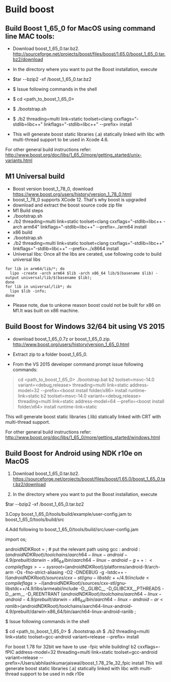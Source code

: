
# Build boost

## Build Boost 1_65_0 for MacOS using command line MAC tools:

* Download boost_1_65_0.tar.bz2.
http://sourceforge.net/projects/boost/files/boost/1.65.0/boost_1_65_0.tar.bz2/download

* In the directory where you want to put the Boost installation, execute

* $tar --bzip2 -xf <download path>/boost_1_65_0.tar.bz2

* $ Issue following commands in the shell

* $ cd <path_to_boost_1_65_0>
* $ ./bootstrap.sh
* $ ./b2 threading=multi link=static toolset=clang cxxflags="-stdlib=libc++" linkflags="-stdlib=libc++" --prefix=<boost install path> install

* This will generate boost static libraries (.a) statically linked with libc with multi-thread support to be used in Xcode 4.6.

For other general build instructions refer:
http://www.boost.org/doc/libs/1_65_0/more/getting_started/unix-variants.html

## M1 Universal build
* Boost version boost_1_78_0, download https://www.boost.org/users/history/version_1_78_0.html
* boost_1_78_0 supports XCode 12. That's why boost is upgraded
* download and extract the boost source code zip file
* M1 Build  steps
* ./bootstrap.sh
* ./b2 threading=multi link=static toolset=clang cxxflags="-stdlib=libc++ -arch arm64" linkflags="-stdlib=libc++" --prefix=../arm64 install
* x86 build
*  ./bootstrap.sh
*  ./b2 threading=multi link=static toolset=clang cxxflags="-stdlib=libc++" linkflags="-stdlib=libc++" --prefix=../x8664 install
* Universal libs: Once all the libs are cerated, use following code to build universal libs
```
for lib in arm64/lib/*; do
  lipo -create -arch arm64 $lib -arch x86_64 lib/$(basename $lib) -output universal/lib/$(basename $lib);
done
for lib in universal/lib*; do
  lipo $lib -info;
done
```
* Please note, due to unkonw reason boost could not be built for x86 on M1.It was built on x86 machine.



## Build Boost for Windows 32/64 bit using VS 2015

*  download boost_1_65_0.7z or boost_1_65_0.zip.
http://www.boost.org/users/history/version_1_65_0.html

* Extract zip to a folder boost_1_65_0.

* From the VS 2015 developer command prompt issue following commands:

> cd <path_to_boost_1_65_0>
> ./bootstrap.bat
> b2 toolset=msvc-14.0 variant=<debug,release> threading=multi link=static address-model=32 --prefix=<boost install folder/x86> install runtime-link=static 
> b2 toolset=msvc-14.0 variant=<debug,release> threading=multi link=static address-model=64 --prefix=<boost install folder/x64> install runtime-link=static

This will generate boost static libraries (.lib) statically linked with CRT with multi-thread support.

For other general build instructions refer:
http://www.boost.org/doc/libs/1_65_0/more/getting_started/windows.html


## Build Boost for Android using NDK r10e on MacOS

1. Download boost_1_65_0.tar.bz2.
https://sourceforge.net/projects/boost/files/boost/1.65.0/boost_1_65_0.tar.bz2/download

2. In the directory where you want to put the Boost installation, execute

$tar --bzip2 -xf <download path>/boost_1_65_0.tar.bz2

3.Copy boost_1_65_0/tools/build/example/user-config.jam to boost_1_65_0/tools/build/src

4.Add following to boost_1_65_0/tools/build/src/user-config.jam

import os;

androidNDKRoot = <Android NDK home Dir> ; # put the relevant path
 using gcc : android : $(androidNDKRoot)/toolchains/aarch64-linux-android-4.9/prebuilt/darwin-x86_64/bin/aarch64-linux-android-g++ :
     <compileflags>--sysroot=$(androidNDKRoot)/platforms/android-9/arch-arm
     <compileflags>-Os
     <compileflags>-fno-strict-aliasing
     <compileflags>-O2
     <compileflags>-DNDEBUG
     <compileflags>-g
     <compileflags>-lstdc++
     <compileflags>-I$(androidNDKRoot)/sources/cxx-stl/gnu-libstdc++/4.9/include
     <compileflags>-I$(androidNDKRoot)/sources/cxx-stl/gnu-libstdc++/4.9/libs/armeabi/include
     <compileflags>-D__GLIBC__
     <compileflags>-D_GLIBCXX__PTHREADS
     <compileflags>-D__arm__
     <compileflags>-D_REENTRANT
     <archiver>$(androidNDKRoot)/toolchains/aarch64-linux-android-4.9/prebuilt/darwin-x86_64/bin/aarch64-linux-android-ar
     <ranlib>$(androidNDKRoot)/toolchains/aarch64-linux-android-4.9/prebuilt/darwin-x86_64/bin/aarch64-linux-android-ranlib
         ;


$ Issue following commands in the shell

$ cd <path_to_boost_1_65_0>
$ ./bootstrap.sh
$ ./b2 threading=multi link=static toolset=gcc-android variant=release --prefix=<boost install path> install

For boost 1.78 for 32bit we have to use -fpic while building!
b2 cxxflags=-fPIC address-model=32 threading=multi link=static toolset=gcc-android variant=release --prefix=/Users/abhilashkumarjaiswal/boost_1.78_21e_32_fpic install
This will generate boost static libraries (.a) statically linked with libc with multi-thread support to be used in ndk r10e
